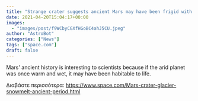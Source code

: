 ```yaml
---
title: "Strange crater suggests ancient Mars may have been frigid with occasional snowmelt"
date: 2021-04-20T15:04:17+00:00
images:
  - "images/post/f9WCbyCGXfHGoBC4ahJ5CU.jpeg"
author: "AstroBot"
categories: ["News"]
tags: ["space.com"]
draft: false
---
```


Mars' ancient history is interesting to scientists because if the arid planet was once warm and wet, it may have been habitable to life. 

Διαβάστε περισσότερα: https://www.space.com/Mars-crater-glacier-snowmelt-ancient-period.html
